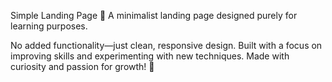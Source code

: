 
Simple Landing Page 🌟
A minimalist landing page designed purely for learning purposes.

No added functionality—just clean, responsive design.
Built with a focus on improving skills and experimenting with new techniques.
Made with curiosity and passion for growth! 🚀
